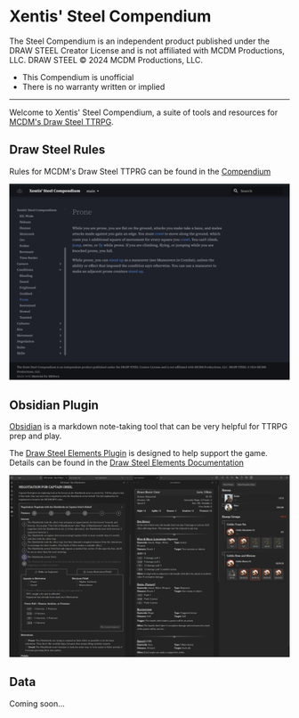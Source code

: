 # Xentis' Steel Compendium

The Steel Compendium is an independent product published under the DRAW STEEL Creator License and is not affiliated with MCDM Productions, LLC. DRAW STEEL © 2024 MCDM Productions, LLC.

- This Compendium is unofficial
- There is no warranty written or implied

---

Welcome to Xentis' Steel Compendium, a suite of tools and resources for
[MCDM's Draw Steel TTRPG](https://www.backerkit.com/c/projects/mcdm-productions/mcdm-rpg).

## Draw Steel Rules

Rules for MCDM's Draw Steel TTPRG can be found in the [Compendium](./compendium)

![compendium.png](Media/compendium.png)

## Obsidian Plugin

[Obsidian](https://obsidian.md/) is a markdown note-taking tool that can be very helpful for TTRPG prep and play.

The [Draw Steel Elements Plugin](https://obsidian.md/plugins?id=draw-steel-elements) is designed to help support the game.
Details can be found in the [Draw Steel Elements Documentation](https://steelcompendium.io/draw-steel-elements/)

![elements screenshot](Media/elements.png)

## Data

Coming soon...

